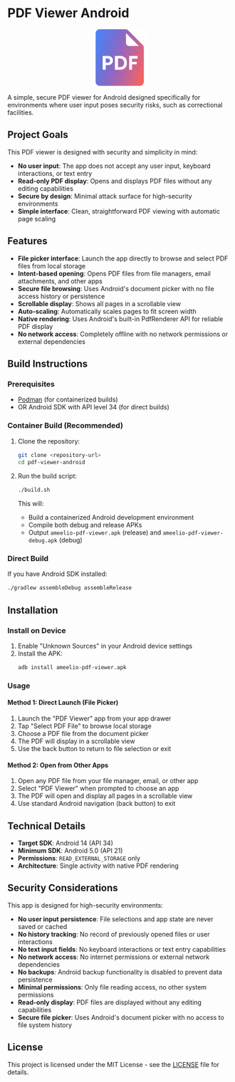 # PDF Viewer Android

<p align="center">
  <img src="app/src/main/res/mipmap-hdpi/ic_launcher.png" alt="PDF Viewer Logo" width="128" height="128">
</p>

A simple, secure PDF viewer for Android designed specifically for environments where user input poses security risks, such as correctional facilities.

## Project Goals

This PDF viewer is designed with security and simplicity in mind:

- **No user input**: The app does not accept any user input, keyboard interactions, or text entry
- **Read-only PDF display**: Opens and displays PDF files without any editing capabilities
- **Secure by design**: Minimal attack surface for high-security environments
- **Simple interface**: Clean, straightforward PDF viewing with automatic page scaling

## Features

- **File picker interface**: Launch the app directly to browse and select PDF files from local storage
- **Intent-based opening**: Opens PDF files from file managers, email attachments, and other apps
- **Secure file browsing**: Uses Android's document picker with no file access history or persistence
- **Scrollable display**: Shows all pages in a scrollable view
- **Auto-scaling**: Automatically scales pages to fit screen width
- **Native rendering**: Uses Android's built-in PdfRenderer API for reliable PDF display
- **No network access**: Completely offline with no network permissions or external dependencies

## Build Instructions

### Prerequisites

- [Podman](https://podman.io/) (for containerized builds)
- OR Android SDK with API level 34 (for direct builds)

### Container Build (Recommended)

1. Clone the repository:
   ```bash
   git clone <repository-url>
   cd pdf-viewer-android
   ```

2. Run the build script:
   ```bash
   ./build.sh
   ```

   This will:
   - Build a containerized Android development environment
   - Compile both debug and release APKs
   - Output `ameelio-pdf-viewer.apk` (release) and `ameelio-pdf-viewer-debug.apk` (debug)

### Direct Build

If you have Android SDK installed:

```bash
./gradlew assembleDebug assembleRelease
```

## Installation

### Install on Device

1. Enable "Unknown Sources" in your Android device settings
2. Install the APK:
   ```bash
   adb install ameelio-pdf-viewer.apk
   ```

### Usage

#### Method 1: Direct Launch (File Picker)
1. Launch the "PDF Viewer" app from your app drawer
2. Tap "Select PDF File" to browse local storage
3. Choose a PDF file from the document picker
4. The PDF will display in a scrollable view
5. Use the back button to return to file selection or exit

#### Method 2: Open from Other Apps
1. Open any PDF file from your file manager, email, or other app
2. Select "PDF Viewer" when prompted to choose an app
3. The PDF will open and display all pages in a scrollable view
4. Use standard Android navigation (back button) to exit

## Technical Details

- **Target SDK**: Android 14 (API 34)
- **Minimum SDK**: Android 5.0 (API 21)
- **Permissions**: `READ_EXTERNAL_STORAGE` only
- **Architecture**: Single activity with native PDF rendering

## Security Considerations

This app is designed for high-security environments:

- **No user input persistence**: File selections and app state are never saved or cached
- **No history tracking**: No record of previously opened files or user interactions
- **No text input fields**: No keyboard interactions or text entry capabilities
- **No network access**: No internet permissions or external network dependencies
- **No backups**: Android backup functionality is disabled to prevent data persistence
- **Minimal permissions**: Only file reading access, no other system permissions
- **Read-only display**: PDF files are displayed without any editing capabilities
- **Secure file picker**: Uses Android's document picker with no access to file system history

## License

This project is licensed under the MIT License - see the [LICENSE](LICENSE) file for details.